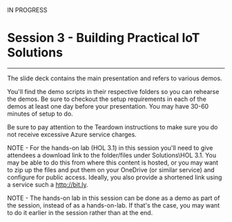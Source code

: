 IN PROGRESS

# Session 3 - Building Practical IoT Solutions #
---

The slide deck contains the main presentation and refers to various demos.

You'll find the demo scripts in their respective folders so you can rehearse the demos.  Be sure to checkout the setup requirements in each of the demos at least one day before your presentation.  You may have 30-60 minutes of setup to do.

Be sure to pay attention to the Teardown instructions to make sure you do not receive excessive Azure service charges.

NOTE - For the hands-on lab (HOL 3.1) in this session you'll need to give attendees a download link to the folder/files under Solutions\HOL 3.1.  You may be able to do this from where this content is hosted, or you may want to zip up the files and put them on your OneDrive (or similar service) and configure for public access.  Ideally, you also provide a shortened link using a service such a http://bit.ly.

NOTE - The hands-on lab in this session can be done as a demo as part of the session, instead of as a hands-on-lab.  If that's the case, you may want to do it earlier in the session rather than at the end.